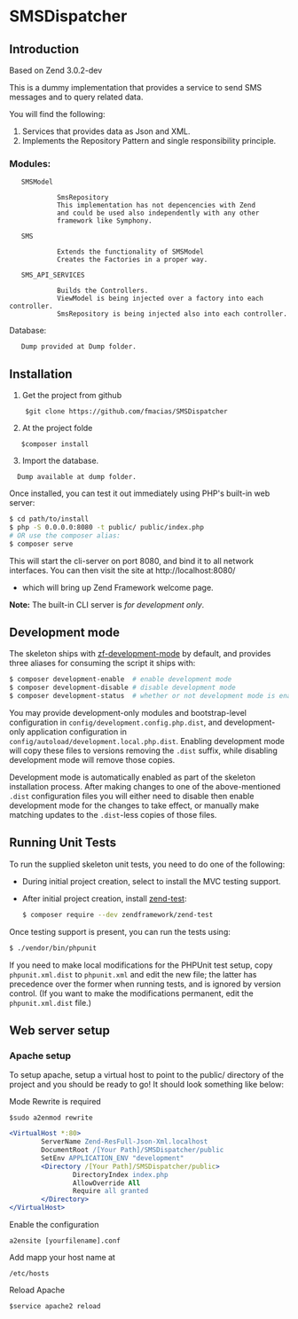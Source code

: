 # SMSDispatcher

## Introduction

Based on Zend 3.0.2-dev

This is a dummy implementation that provides a service to send SMS messages and to query related data.

You will find the following:

1. Services that provides data as Json and XML.
2. Implements the Repository Pattern and single responsibility principle.

###   Modules:
       SMSModel 
       
                SmsRepository
                This implementation has not depencencies with Zend
                and could be used also independently with any other 
                framework like Symphony.
                
       SMS
             
                Extends the functionality of SMSModel
                Creates the Factories in a proper way.
                
       SMS_API_SERVICES
       
                Builds the Controllers.
                ViewModel is being injected over a factory into each controller.
                SmsRepository is being injected also into each controller.
   Database:
       
       Dump provided at Dump folder.

## Installation

1. Get the project from github
```
    $git clone https://github.com/fmacias/SMSDispatcher
```
2. At the project folde
```
   $composer install
``` 
3. Import the database.
```
  Dump available at dump folder.
```

Once installed, you can test it out immediately using PHP's built-in web server:

```bash
$ cd path/to/install
$ php -S 0.0.0.0:8080 -t public/ public/index.php
# OR use the composer alias:
$ composer serve
```

This will start the cli-server on port 8080, and bind it to all network
interfaces. You can then visit the site at http://localhost:8080/
- which will bring up Zend Framework welcome page.

**Note:** The built-in CLI server is *for development only*.

## Development mode

The skeleton ships with [zf-development-mode](https://github.com/zfcampus/zf-development-mode)
by default, and provides three aliases for consuming the script it ships with:

```bash
$ composer development-enable  # enable development mode
$ composer development-disable # disable development mode
$ composer development-status  # whether or not development mode is enabled
```

You may provide development-only modules and bootstrap-level configuration in
`config/development.config.php.dist`, and development-only application
configuration in `config/autoload/development.local.php.dist`. Enabling
development mode will copy these files to versions removing the `.dist` suffix,
while disabling development mode will remove those copies.

Development mode is automatically enabled as part of the skeleton installation process. 
After making changes to one of the above-mentioned `.dist` configuration files you will
either need to disable then enable development mode for the changes to take effect,
or manually make matching updates to the `.dist`-less copies of those files.

## Running Unit Tests

To run the supplied skeleton unit tests, you need to do one of the following:

- During initial project creation, select to install the MVC testing support.
- After initial project creation, install [zend-test](https://zendframework.github.io/zend-test/):

  ```bash
  $ composer require --dev zendframework/zend-test
  ```

Once testing support is present, you can run the tests using:

```bash
$ ./vendor/bin/phpunit
```

If you need to make local modifications for the PHPUnit test setup, copy
`phpunit.xml.dist` to `phpunit.xml` and edit the new file; the latter has
precedence over the former when running tests, and is ignored by version
control. (If you want to make the modifications permanent, edit the
`phpunit.xml.dist` file.)

## Web server setup

### Apache setup

To setup apache, setup a virtual host to point to the public/ directory of the
project and you should be ready to go! It should look something like below:

Mode Rewrite is required
```
$sudo a2enmod rewrite
```
```apache
<VirtualHost *:80>
        ServerName Zend-ResFull-Json-Xml.localhost
        DocumentRoot /[Your Path]/SMSDispatcher/public
        SetEnv APPLICATION_ENV "development"
        <Directory /[Your Path]/SMSDispatcher/public>
                DirectoryIndex index.php
                AllowOverride All
                Require all granted
        </Directory>
</VirtualHost>
```
Enable the configuration
```
a2ensite [yourfilename].conf
```
Add mapp your host name at
```
/etc/hosts
```
Reload Apache
```
$service apache2 reload
```